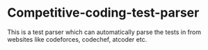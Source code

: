 # Competitive-coding-test-parser
This is a test parser which can automatically parse the tests in from websites like codeforces, codechef, atcoder etc.
